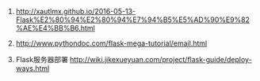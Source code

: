 1. http://xautlmx.github.io/2016-05-13-Flask%E2%80%94%E2%80%94%E7%94%B5%E5%AD%90%E9%82%AE%E4%BB%B6.html


2. http://www.pythondoc.com/flask-mega-tutorial/email.html

3.  Flask服务器部署 http://wiki.jikexueyuan.com/project/flask-guide/deploy-ways.html
